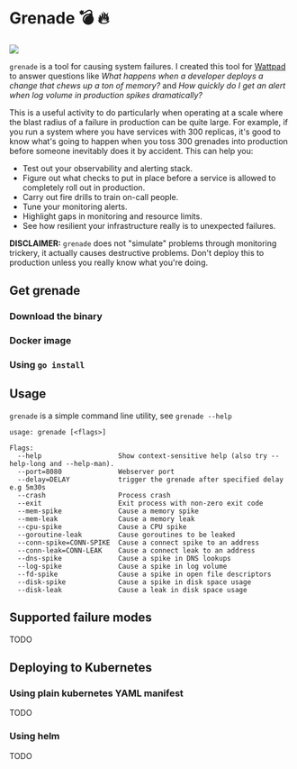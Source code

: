 # Grenade 💣 🔥

![](https://media.giphy.com/media/9PkfGzhKwBDHPTnDSj/giphy.gif)

`grenade` is a tool for causing system failures. I created this tool for [Wattpad](http://wattpad.com) to answer questions like _What happens when a developer deploys a change that chews up a ton of memory?_ and _How quickly do I get an alert when log volume in production spikes dramatically?_

This is a useful activity to do particularly when operating at a scale where the blast radius of a failure in production can be quite large. For example, if you run a system where you have services with 300 replicas, it's good to know what's going to happen when you toss 300 grenades into production before someone inevitably does it by accident. This can help you:

- Test out your observability and alerting stack.
- Figure out what checks to put in place before a service is allowed to completely roll out in production.
- Carry out fire drills to train on-call people.
- Tune your monitoring alerts.
- Highlight gaps in monitoring and resource limits.
- See how resilient your infrastructure really is to unexpected failures.

**DISCLAIMER:** `grenade` does not "simulate" problems through monitoring trickery, it actually causes destructive problems. Don't deploy this to production unless you really know what you're doing. 

## Get grenade

### Download the binary

### Docker image

### Using `go install`

## Usage

`grenade` is a simple command line utility, see `grenade --help`

```
usage: grenade [<flags>]

Flags:
  --help                   Show context-sensitive help (also try --help-long and --help-man).
  --port=8080              Webserver port
  --delay=DELAY            trigger the grenade after specified delay e.g 5m30s
  --crash                  Process crash
  --exit                   Exit process with non-zero exit code
  --mem-spike              Cause a memory spike
  --mem-leak               Cause a memory leak
  --cpu-spike              Cause a CPU spike
  --goroutine-leak         Cause goroutines to be leaked
  --conn-spike=CONN-SPIKE  Cause a connect spike to an address
  --conn-leak=CONN-LEAK    Cause a connect leak to an address
  --dns-spike              Cause a spike in DNS lookups
  --log-spike              Cause a spike in log volume
  --fd-spike               Cause a spike in open file descriptors
  --disk-spike             Cause a spike in disk space usage
  --disk-leak              Cause a leak in disk space usage

```

## Supported failure modes

TODO

## Deploying to Kubernetes

### Using plain kubernetes YAML manifest

TODO

### Using helm

TODO
